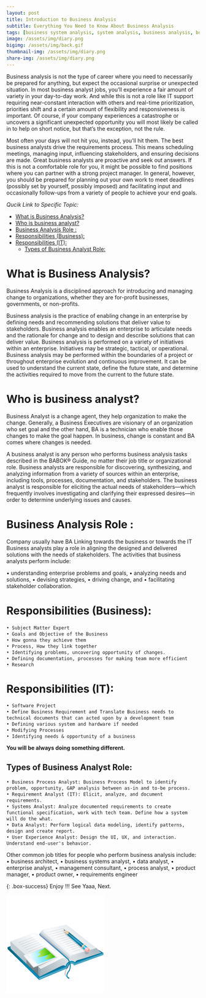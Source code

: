 ```yaml
---
layout: post
title: Introduction to Business Analysis
subtitle: Everything You Need to Know About Business Analysis
tags: [business system analysis, system analysis, business analysis, business analyst, ba]
image: /assets/img/diary.png
bigimg: /assets/img/back.gif
thumbnail-img: /assets/img/diary.png
share-img: /assets/img/diary.png
---
```


Business analysis is not the type of career where you need to necessarily be prepared for anything, but expect the occasional surprise or unexpected situation. In most business analyst jobs, you’ll experience a fair amount of variety in your day-to-day work. And while this is not a role like IT support requiring near-constant interaction with others and real-time prioritization, priorities shift and a certain amount of flexibility and responsiveness is important. Of course, if your company experiences a catastrophe or uncovers a significant unexpected opportunity you will most likely be called in to help on short notice, but that’s the exception, not the rule.

Most often your days will not hit you, instead, you’ll hit them. The best business analysts drive the
requirements process. This means scheduling meetings, managing input, influencing stakeholders, and
ensuring decisions are made. Great business analysts are proactive and seek out answers. If this is not a comfortable role for you, it might be possible to find positions where you can partner with a strong project manager. In general, however, you should be prepared for planning out your own work to meet deadlines (possibly set by yourself, possibly imposed) and facilitating input and occasionally follow-ups from a variety of people to achieve your end goals.

_Qucik Link to Specific Topic:_

- [What is Business Analysis?](#what-is-business-analysis)
- [Who is business analyst?](#who-is-business-analyst)
- [Business Analysis Role :](#business-analysis-role-)
- [Responsibilities (Business):](#responsibilities-business)
- [Responsibilities (IT):](#responsibilities-it)
  - [Types of Business Analyst Role:](#types-of-business-analyst-role)

# What is Business Analysis?

Business Analysis is a disciplined approach for introducing and managing change to organizations, whether they are for-profit businesses, governments, or non-profits.

Business analysis is the practice of enabling change in an enterprise by defining needs and recommending solutions that deliver value to stakeholders. Business analysis enables an enterprise to articulate needs and the rationale for change and to design and describe solutions that can deliver value.
Business analysis is performed on a variety of initiatives within an enterprise. Initiatives may be strategic, tactical, or operational. Business analysis may be performed within the boundaries of a project or throughout enterprise evolution and continuous improvement. It can be used to understand the current state, define the future state, and determine the activities required to move from the current to the future state.

# Who is business analyst?

Business Analyst is a change agent, they help organization to make the change. Generally, a Business Executives are visionary of an organization who set goal and the other hand, BA is a technician who enable those changes to make the goal happen. In business, change is constant and BA comes where changes is needed.

A business analyst is any person who performs business analysis tasks described in the BABOK® Guide, no matter their job title or organizational role. Business analysts are responsible for discovering, synthesizing, and analyzing information from a variety of sources within an enterprise, including tools, processes, documentation, and stakeholders. The business analyst is responsible for eliciting the actual needs of stakeholders—which frequently involves investigating and clarifying their expressed desires—in order to determine underlying issues and causes.

# Business Analysis Role :

Company usually have BA Linking towards the business or towards the IT
Business analysts play a role in aligning the designed and delivered solutions with the needs of stakeholders. The activities that business analysts perform include:

• understanding enterprise problems and goals,
• analyzing needs and solutions,
• devising strategies,
• driving change, and
• facilitating stakeholder collaboration.

# Responsibilities (Business):

    • Subject Matter Expert
    • Goals and Objective of the Business
    • How gonna they achieve them
    • Process, How they link together
    • Identifying problems, uncovering opportunity of changes.
    • Defining documentation, processes for making team more efficient
    • Research

# Responsibilities (IT):

    • Software Project
    • Define Business Requirement and Translate Business needs to technical documents that can acted upon by a development team
    • Defining various system and hardware if needed
    • Modifying Processes
    • Identifying needs & opportunity of a business

**You will be always doing something different.**

## Types of Business Analyst Role:

    • Business Process Analyst: Business Process Model to identify problem, opportunity, GAP analysis between as-in and to-be process.
    • Requirement Analyst (IT): Elicit, analyze, and document requirements.
    • Systems Analyst: Analyze documented requirements to create functional specification, work with tech team. Define how a system will do the what.
    • Data Analyst: Perform logical data modeling, identify patterns, design and create report.
    • User Experience Analyst: Design the UI, UX, and interaction. Understand end-user's behavior.

Other common job titles for people who perform business analysis include:
• business architect,
• business systems analyst,
• data analyst,
• enterprise analyst,
• management consultant,
• process analyst,
• product manager,
• product owner,
• requirements engineer

{: .box-success}
Enjoy !!!
See Yaaa, Next.

![Diary](/assets/img/diary.png "Diary")

